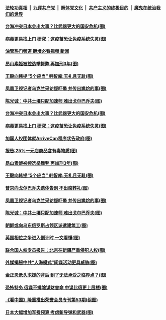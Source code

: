####  [法轮功真相](../../../../basic/blob/master/README.md?t=09031001) &nbsp;|&nbsp; [九评共产党](../../../../9ping.md/blob/master/README.md?t=09031001) &nbsp;|&nbsp; [解体党文化](../../../../jtdwh.md/blob/master/README.md?t=09031001)  &nbsp;|&nbsp; [共产主义的终极目的](../../../../gczydzjmd.md/blob/master/README.md?t=09031001) &nbsp;|&nbsp; [魔鬼在统治我们的世界](../../../../mgztzwmdsj.md/blob/master/README.md?t=09031001) 

#### [台海冲突日本会出大事？比武器更大的国安危机(图)](../pages/p9/1015786.md?t=09031001) 

#### [病毒更易找上门 研究：这疫苗恐让免疫系统失灵(图)](../pages/p9/1015770.md?t=09031001) 

#### [油管热门频道 翻墙必看视频 新闻](http://45.76.130.85:81/youtube.html?09031001)

#### [昂山素姬被控选举舞弊 再加刑3年(图)](../pages/p9/1015787.md?t=09031001) 

#### [王毅向韩提“5个应当” 韩智库:无礼且无耻(图)](../pages/p9/1015709.md?t=09031001) 

#### [凤凰卫视记者乌克兰采访疑吓晕 并传出尴尬的事(图)](../pages/p9/1015739.md?t=09031001) 

#### [陈光诚：中共土壤只配加速师 难出戈尔巴乔夫(图)](../pages/p9/1015737.md?t=09031001) 

#### [台海冲突日本会出大事？比武器更大的国安危机(图)](../pages/p9/1015786.md?t=09031001) 

#### [病毒更易找上门 研究：这疫苗恐让免疫系统失灵(图)](../pages/p9/1015770.md?t=09031001) 

#### [加国人权团体就ArriveCan程序状告政府(图)](../pages/p9/1015823.md?t=09031001) 

#### [报告:25%一元店商品含有毒物质(图)](../pages/p9/1015822.md?t=09031001) 


#### [昂山素姬被控选举舞弊 再加刑3年(图)](../pages/p9/1015787.md?t=09031001) 

#### [王毅向韩提“5个应当” 韩智库:无礼且无耻(图)](../pages/p9/1015709.md?t=09031001) 

#### [普京向戈尔巴乔夫遗体告别 不出席葬礼(图)](../pages/p9/1015751.md?t=09031001) 

#### [凤凰卫视记者乌克兰采访疑吓晕 并传出尴尬的事(图)](../pages/p9/1015739.md?t=09031001) 


#### [陈光诚：中共土壤只配加速师 难出戈尔巴乔夫(图)](../pages/p9/1015737.md?t=09031001) 

#### [朝鲜或向乌东俄罗斯占领区派遣建筑工(图)](../pages/p9/1015725.md?t=09031001) 

#### [英国相位之争进入倒计时 一文看懂(图)](../pages/p9/1015714.md?t=09031001) 

#### [联合国人权专员报告：北京在新疆严重侵犯人权(图)](../pages/p9/1015701.md?t=09031001) 

#### [外媒揭秘中共“人海模式”间谍活动更具威胁(图)](../pages/p9/1015702.md?t=09031001) 

#### [金正恩低头求援的背后 到了无法承受之临界点？(图)](../pages/p9/1015615.md?t=09031001) 

#### [恐怖特务 俄谍不排除谋财害命 中谍比俄更上层楼(图)](../pages/p9/1015595.md?t=09031001) 

#### [《看中国》隆重推出荣誉会员专刊第53期(组图)](../pages/p9/1015656.md?t=09031001) 

#### [日本大幅增加军费预算 考虑新导弹和武器(图)](../pages/p9/1015632.md?t=09031001) 


<img src='http://gfw-breaker.win/goodnews/indexes/p9.md' width='0px' height='0px'/>

